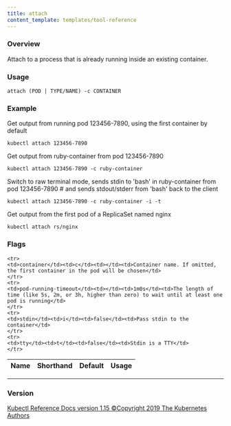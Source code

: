 ```yaml
---
title: attach
content_template: templates/tool-reference
---
```


### Overview
Attach to a process that is already running inside an existing container.

### Usage

`attach (POD | TYPE/NAME) -c CONTAINER`


### Example

 Get output from running pod 123456-7890, using the first container by default

```shell
kubectl attach 123456-7890
```

 Get output from ruby-container from pod 123456-7890

```shell
kubectl attach 123456-7890 -c ruby-container
```

 Switch to raw terminal mode, sends stdin to 'bash' in ruby-container from pod 123456-7890 # and sends stdout/stderr from 'bash' back to the client

```shell
kubectl attach 123456-7890 -c ruby-container -i -t
```

 Get output from the first pod of a ReplicaSet named nginx

```shell
kubectl attach rs/nginx
```




### Flags

<div class="table-responsive"><table class="table table-bordered">
<thead class="thead-light">
<tr>
            <th>Name</th>
            <th>Shorthand</th>
            <th>Default</th>
            <th>Usage</th>
        </tr>
    </thead>
    <tbody>
    
    <tr>
    <td>container</td><td>c</td><td></td><td>Container name. If omitted, the first container in the pod will be chosen</td>
    </tr>
    <tr>
    <td>pod-running-timeout</td><td></td><td>1m0s</td><td>The length of time (like 5s, 2m, or 3h, higher than zero) to wait until at least one pod is running</td>
    </tr>
    <tr>
    <td>stdin</td><td>i</td><td>false</td><td>Pass stdin to the container</td>
    </tr>
    <tr>
    <td>tty</td><td>t</td><td>false</td><td>Stdin is a TTY</td>
    </tr>
</tbody>
</table></div>




<hr>


### Version
<div class="kubectl-reference-copyright">

<a href="https://github.com/kubernetes/kubernetes">Kubectl Reference Docs version 1.15 &#xa9;Copyright 2019 The Kubernetes Authors</a>
</div>

